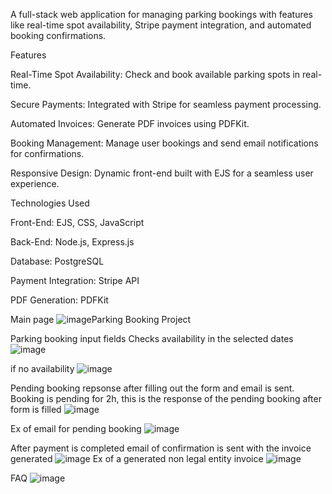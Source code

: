 A full-stack web application for managing parking bookings with features like real-time spot availability, Stripe payment integration, and automated booking confirmations.

Features

Real-Time Spot Availability: Check and book available parking spots in real-time.

Secure Payments: Integrated with Stripe for seamless payment processing.

Automated Invoices: Generate PDF invoices using PDFKit.

Booking Management: Manage user bookings and send email notifications for confirmations.

Responsive Design: Dynamic front-end built with EJS for a seamless user experience.


Technologies Used

Front-End: EJS, CSS, JavaScript

Back-End: Node.js, Express.js

Database: PostgreSQL

Payment Integration: Stripe API

PDF Generation: PDFKit

Main page
![image](https://github.com/user-attachments/assets/8697ed52-c5f6-443f-ac20-fe39d3c7bb4b)Parking Booking Project


Parking booking input fields
Checks availability in the selected dates
![image](https://github.com/user-attachments/assets/faea32d2-689d-4734-a169-5f9fb961e9a1)

if no availability
![image](https://github.com/user-attachments/assets/1ebdcd66-8f37-4613-8b8e-e5ca983d6842)


Pending booking repsonse
after filling out the form and email is sent. Booking is pending for 2h, this is the response of the pending booking after form is filled
![image](https://github.com/user-attachments/assets/a60067f3-5f49-4710-8351-11aa31da5d77)

Ex of email for pending booking 
![image](https://github.com/user-attachments/assets/9fa989f7-f01b-4904-8cb9-b304f72a75d6)

After payment is completed email of confirmation is sent with the invoice generated
![image](https://github.com/user-attachments/assets/c53baa72-fa53-4080-90c3-75df7ac8ee11)
Ex of a generated non legal entity invoice
![image](https://github.com/user-attachments/assets/839e3009-3810-40b1-9eea-4303db0f35f5)


FAQ 
![image](https://github.com/user-attachments/assets/c5343e1b-700a-41be-bcd6-69edd209adad)




